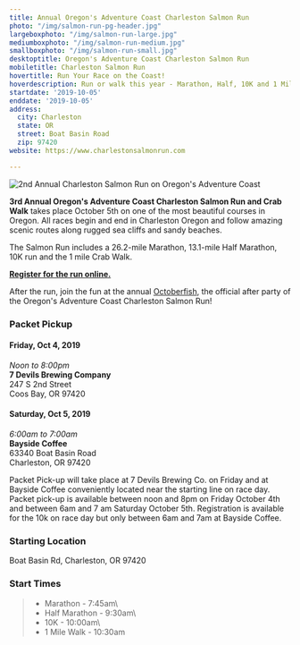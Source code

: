 ```yaml
---
title: Annual Oregon's Adventure Coast Charleston Salmon Run
photo: "/img/salmon-run-pg-header.jpg"
largeboxphoto: "/img/salmon-run-large.jpg"
mediumboxphoto: "/img/salmon-run-medium.jpg"
smallboxphoto: "/img/salmon-run-small.jpg"
desktoptitle: Oregon's Adventure Coast Charleston Salmon Run
mobiletitle: Charleston Salmon Run
hovertitle: Run Your Race on the Coast!
hoverdescription: Run or walk this year - Marathon, Half, 10K and 1 Mile Crab Walk!
startdate: '2019-10-05'
enddate: '2019-10-05'
address:
  city: Charleston
  state: OR
  street: Boat Basin Road
  zip: 97420
website: https://www.charlestonsalmonrun.com

---
```

![2nd Annual Charleston Salmon Run on Oregon's Adventure Coast](/img/salmon-run-695x322.jpg)

**3rd Annual Oregon's Adventure Coast Charleston Salmon Run and Crab Walk** takes place October 5th on one of the most beautiful courses in Oregon.  All races begin and end in Charleston Oregon and follow amazing scenic routes along rugged sea cliffs and sandy beaches.

The Salmon Run includes a 26.2-mile Marathon, 13.1-mile Half Marathon, 10K run and the 1 mile Crab Walk.

[**Register for the run online.**](https://endurancecui.active.com/new/events/59229051/select-race?_p=5139225389165294&e4q=f1854eb8-6eb2-431e-8e5d-2e8010ddaf7f&e4p=d8a9b909-9b9a-47e1-b9d5-b89d46916554&e4ts=1566414896&e4c=active&e4e=snawe00000000&e4rt=Safetynet&e4h=a64c2a1cb66cf0969dbfe13d35027597)

After the run, join the fun at the annual [Octoberfish](https://oregonsadventurecoast.com/event/octoberfish), the official after party of the Oregon's Adventure Coast Charleston Salmon Run!

### Packet Pickup

#### Friday, Oct 4, 2019

_Noon to 8:00pm_  
**7 Devils Brewing Company**  
247 S 2nd Street  
Coos Bay, OR 97420

#### Saturday, Oct 5, 2019

_6:00am to 7:00am_  
**Bayside Coffee**  
63340 Boat Basin Road  
Charleston, OR 97420

Packet Pick-up will take place at 7 Devils Brewing Co. on Friday and at Bayside Coffee conveniently located near the starting line on race day. Packet pick-up is available between noon and 8pm on Friday October 4th and between 6am and 7 am Saturday October 5th. Registration is available for the 10k on race day but only between 6am and 7am at Bayside Coffee.

### Starting Location

Boat Basin Rd, Charleston, OR 97420

### Start Times

> * Marathon - 7:45am\\
> * Half Marathon - 9:30am\\
> * 10K - 10:00am\\
> * 1 Mile Walk - 10:30am